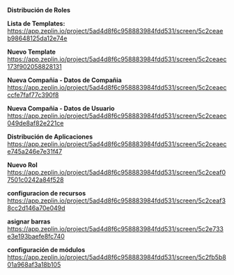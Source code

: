 **Distribución de Roles**

**Lista de Templates:**
https://app.zeplin.io/project/5ad4d8f6c958883984fdd531/screen/5c2ceaeb98648125da12e74e

**Nuevo Template**
https://app.zeplin.io/project/5ad4d8f6c958883984fdd531/screen/5c2ceaec173f902058828131

**Nueva Compañia - Datos de Compañia**
https://app.zeplin.io/project/5ad4d8f6c958883984fdd531/screen/5c2ceaecccfe7faf77c390f8

**Nueva Compañia - Datos de Usuario**
https://app.zeplin.io/project/5ad4d8f6c958883984fdd531/screen/5c2ceaec049de8af82e221ce

**Distribución de Aplicaciones**
https://app.zeplin.io/project/5ad4d8f6c958883984fdd531/screen/5c2ceaece745a246e7e31f47

**Nuevo Rol**
https://app.zeplin.io/project/5ad4d8f6c958883984fdd531/screen/5c2ceaf07501c0242a84f528

**configuracion de recursos**
https://app.zeplin.io/project/5ad4d8f6c958883984fdd531/screen/5c2ceaf38cc2d146a70e049d

**asignar barras**
https://app.zeplin.io/project/5ad4d8f6c958883984fdd531/screen/5c2e733e3e193baefe8fc740

**configuración de módulos**
https://app.zeplin.io/project/5ad4d8f6c958883984fdd531/screen/5c2fb5b801a968af3a18b105
